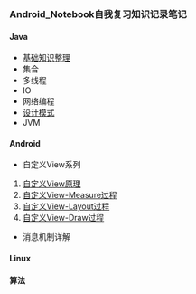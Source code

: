 ### Android_Notebook自我复习知识记录笔记
#### Java
* [基础知识整理](https://github.com/crfmoon/Android-Notebook/blob/master/doc/java%E7%AF%87/Java%E5%9F%BA%E7%A1%80.md)
* 集合
* 多线程
* IO
* 网络编程
* [设计模式](https://github.com/crfmoon/Android-Notebook/blob/master/doc/java篇/设计模式.md)
* JVM

#### Android
* 自定义View系列
 1. [自定义View原理](https://blog.csdn.net/carson_ho/article/details/56009827)
 2. [自定义View-Measure过程](https://blog.csdn.net/carson_ho/article/details/56011064)
 3. [自定义View-Layout过程](https://blog.csdn.net/carson_ho/article/details/56011064)
 4. [自定义View-Draw过程](https://blog.csdn.net/carson_ho/article/details/56011153)

* 消息机制详解

#### Linux
#### 算法
